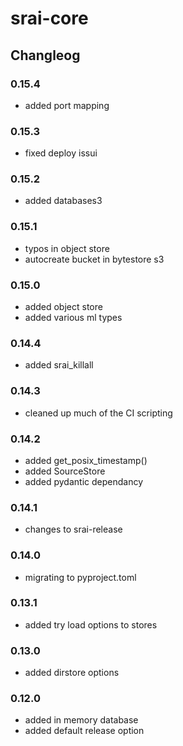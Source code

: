 # srai-core


## Changleog

### 0.15.4
- added port mapping

### 0.15.3
- fixed deploy issui

### 0.15.2
- added databases3

### 0.15.1
- typos in object store
- autocreate bucket in bytestore s3

### 0.15.0
- added object store
- added various ml types

### 0.14.4
- added srai_killall

### 0.14.3
- cleaned up much of the CI scripting

### 0.14.2
- added get_posix_timestamp()
- added SourceStore
- added pydantic dependancy

### 0.14.1
- changes to srai-release

### 0.14.0
- migrating to pyproject.toml

### 0.13.1
- added try load options to stores

### 0.13.0
- added dirstore options

### 0.12.0
- added in memory database
- added default release option